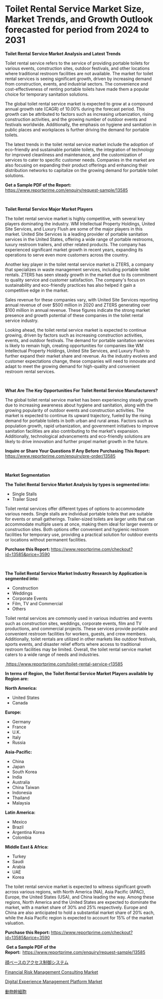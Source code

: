 <p><h1>Toilet Rental Service Market Size, Market Trends, and Growth Outlook forecasted for period from 2024 to 2031</h1></p><p><strong>Toilet Rental Service Market Analysis and Latest Trends</strong></p>
<p><p>Toilet rental service refers to the service of providing portable toilets for various events, construction sites, outdoor festivals, and other locations where traditional restroom facilities are not available. The market for toilet rental services is seeing significant growth, driven by increasing demand from construction, events, and industrial sectors. The convenience and cost-effectiveness of renting portable toilets have made them a popular choice for temporary sanitation solutions.</p><p>The global toilet rental service market is expected to grow at a compound annual growth rate (CAGR) of 10.00% during the forecast period. This growth can be attributed to factors such as increasing urbanization, rising construction activities, and the growing number of outdoor events and festivals worldwide. Additionally, the emphasis on hygiene and sanitation in public places and workplaces is further driving the demand for portable toilets.</p><p>The latest trends in the toilet rental service market include the adoption of eco-friendly and sustainable portable toilets, the integration of technology for improved cleanliness and maintenance, and the customization of services to cater to specific customer needs. Companies in the market are also focusing on expanding their product offerings and enhancing their distribution networks to capitalize on the growing demand for portable toilet solutions.</p></p>
<p><strong>Get a Sample PDF of the Report:&nbsp;</strong> <a href="https://www.reportprime.com/enquiry/request-sample/13585">https://www.reportprime.com/enquiry/request-sample/13585</a></p>
<p>&nbsp;</p>
<p><strong>Toilet Rental Service Major Market Players</strong></p>
<p><p>The toilet rental service market is highly competitive, with several key players dominating the industry. WM Intellectual Property Holdings, United Site Services, and Luxury Flush are some of the major players in this market. United Site Services is a leading provider of portable sanitation services in the United States, offering a wide range of portable restrooms, luxury restroom trailers, and other related products. The company has experienced significant market growth in recent years, expanding its operations to serve even more customers across the country.</p><p>Another key player in the toilet rental service market is ZTERS, a company that specializes in waste management services, including portable toilet rentals. ZTERS has seen steady growth in the market due to its commitment to quality service and customer satisfaction. The company's focus on sustainability and eco-friendly practices has also helped it gain a competitive edge in the market.</p><p>Sales revenue for these companies vary, with United Site Services reporting annual revenue of over $500 million in 2020 and ZTERS generating over $100 million in annual revenue. These figures indicate the strong market presence and growth potential of these companies in the toilet rental service industry.</p><p>Looking ahead, the toilet rental service market is expected to continue growing, driven by factors such as increasing construction activities, events, and outdoor festivals. The demand for portable sanitation services is likely to remain high, creating opportunities for companies like WM Intellectual Property Holdings, United Site Services, and Luxury Flush to further expand their market share and revenue. As the industry evolves and customer expectations change, these companies will need to innovate and adapt to meet the growing demand for high-quality and convenient restroom rental services.</p></p>
<p>&nbsp;</p>
<p><strong>What Are The Key Opportunities For Toilet Rental Service Manufacturers?</strong></p>
<p><p>The global toilet rental service market has been experiencing steady growth due to increasing awareness about hygiene and sanitation, along with the growing popularity of outdoor events and construction activities. The market is expected to continue its upward trajectory, fueled by the rising demand for portable toilets in both urban and rural areas. Factors such as population growth, rapid urbanization, and government initiatives to improve sanitation facilities are also contributing to the market's expansion. Additionally, technological advancements and eco-friendly solutions are likely to drive innovation and further propel market growth in the future.</p></p>
<p><strong>Inquire or Share Your Questions If Any Before Purchasing This Report:</strong> <a href="https://www.reportprime.com/enquiry/pre-order/13585">https://www.reportprime.com/enquiry/pre-order/13585</a></p>
<p>&nbsp;</p>
<p><strong>Market Segmentation</strong></p>
<p><strong>The Toilet Rental Service Market Analysis by types is segmented into:</strong></p>
<p><ul><li>Single Stalls</li><li>Trailer Sized</li></ul></p>
<p><p>Toilet rental services offer different types of options to accommodate various needs. Single stalls are individual portable toilets that are suitable for events or small gatherings. Trailer-sized toilets are larger units that can accommodate multiple users at once, making them ideal for larger events or construction sites. Both options offer convenient and hygienic restroom facilities for temporary use, providing a practical solution for outdoor events or locations without permanent facilities.</p></p>
<p><strong>Purchase this Report:&nbsp;</strong><a href="https://www.reportprime.com/checkout?id=13585&price=3590">https://www.reportprime.com/checkout?id=13585&price=3590</a></p>
<p>&nbsp;</p>
<p><strong>The Toilet Rental Service Market Industry Research by Application is segmented into:</strong></p>
<p><ul><li>Construction</li><li>Weddings</li><li>Corporate Events</li><li>Film, TV and Commercial</li><li>Others</li></ul></p>
<p><p>Toilet rental services are commonly used in various industries and events such as construction sites, weddings, corporate events, film and TV productions, and commercial projects. These services provide portable and convenient restroom facilities for workers, guests, and crew members. Additionally, toilet rentals are utilized in other markets like outdoor festivals, sports events, and disaster relief efforts where access to traditional restroom facilities may be limited. Overall, the toilet rental service market caters to a wide range of needs and industries.</p></p>
<p><a href="https://www.reportprime.com/toilet-rental-service-r13585">&nbsp;https://www.reportprime.com/toilet-rental-service-r13585</a></p>
<p><strong>In terms of Region, the Toilet Rental Service Market Players available by Region are:</strong></p>
<p>
    <p> <strong> North America: </strong>
        <ul>
            <li>United States</li>
            <li>Canada</li>
        </ul>
        </p> 
    <p> <strong> Europe: </strong>
        <ul>
            <li>Germany</li>
            <li>France</li>
            <li>U.K.</li>
            <li>Italy</li>
            <li>Russia</li>
        </ul>
        </p> 
    <p> <strong> Asia-Pacific: </strong>
        <ul>
            <li>China</li>
            <li>Japan</li>
            <li>South Korea</li>
            <li>India</li>
            <li>Australia</li>
            <li>China Taiwan</li>
            <li>Indonesia</li>
            <li>Thailand</li>
            <li>Malaysia</li>
        </ul>
        </p> 
    <p> <strong> Latin America: </strong>
        <ul>
            <li>Mexico</li>
            <li>Brazil</li>
            <li>Argentina Korea</li>
            <li>Colombia</li>
        </ul>
        </p> 
    <p> <strong> Middle East & Africa: </strong>
        <ul>
            <li>Turkey</li>
            <li>Saudi</li>
            <li>Arabia</li>
            <li>UAE</li>
            <li>Korea</li>
        </ul>
    </p>
    </p>
<p><p>The toilet rental service market is expected to witness significant growth across various regions, with North America (NA), Asia Pacific (APAC), Europe, the United States (USA), and China leading the way. Among these regions, North America and the United States are expected to dominate the market, with a market share of 30% and 25% respectively. Europe and China are also anticipated to hold a substantial market share of 20% each, while the Asia Pacific region is expected to account for 15% of the market valuation.</p></p>
<p><strong>Purchase this Report: </strong><a href="https://www.reportprime.com/checkout?id=13585&price=3590">https://www.reportprime.com/checkout?id=13585&price=3590</a></p>
<p>&nbsp;<strong>Get a Sample PDF of the Report:&nbsp;&nbsp;</strong><a href="https://www.reportprime.com/enquiry/request-sample/13585">https://www.reportprime.com/enquiry/request-sample/13585</a></p>
<p><strong></strong></p>
<p><p><a href="https://github.com/CloydAbbott2023/Market-Research-Report-List-1/blob/main/837791980397.md">顔ベースのアクセス制御システム</a></p><p><a href="https://github.com/singletonthaxterkelliehr2df/Market-Research-Report-List-2/blob/main/financial-risk-management-consulting-market.md">Financial Risk Management Consulting Market</a></p><p><a href="https://github.com/SashaBeier2023/Market-Research-Report-List-1/blob/main/digital-experience-management-platform-market.md">Digital Experience Management Platform Market</a></p><p><a href="https://github.com/Fatimaklein1/Market-Research-Report-List-1/blob/main/940382180398.md">動物幹細胞</a></p></p>